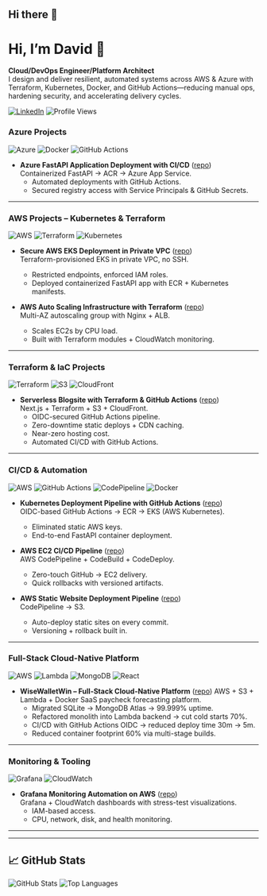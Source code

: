 ## Hi there 👋

<!--
**dhayv/dhayv** is a ✨ _special_ ✨ repository because its `README.md` (this file) appears on your GitHub profile.

Here are some ideas to get you started:

- 🔭 I’m currently working on ...
- 🌱 I’m currently learning ...
- 👯 I’m looking to collaborate on ...
- 🤔 I’m looking for help with ...
- 💬 Ask me about ...
- 📫 How to reach me: ...
- 😄 Pronouns: ...
- ⚡ Fun fact: ...
-->

# Hi, I’m David 👋
**Cloud/DevOps Engineer/Platform Architect**  
I design and deliver resilient, automated systems across AWS & Azure with Terraform, Kubernetes, Docker, and GitHub Actions—reducing manual ops, hardening security, and accelerating delivery cycles.

[![LinkedIn](https://img.shields.io/badge/LinkedIn-david-blue?logo=linkedin)](https://linkedin.com/in/dteimuno)
![Profile Views](https://komarev.com/ghpvc/?username=dhayv)

### **Azure Projects**
![Azure](https://img.shields.io/badge/Azure-0078D4?logo=microsoftazure&logoColor=white) 
![Docker](https://img.shields.io/badge/Docker-2496ED?logo=docker&logoColor=white) 
![GitHub Actions](https://img.shields.io/badge/GitHub_Actions-2088FF?logo=githubactions&logoColor=white)

- **Azure FastAPI Application Deployment with CI/CD** ([repo](https://github.com/dhayv/azure-cicd))  
  Containerized FastAPI → ACR → Azure App Service.  
  - Automated deployments with GitHub Actions.  
  - Secured registry access with Service Principals & GitHub Secrets.  

---

### **AWS Projects – Kubernetes & Terraform**
![AWS](https://img.shields.io/badge/AWS-232F3E?logo=amazonaws&logoColor=white) 
![Terraform](https://img.shields.io/badge/Terraform-844FBA?logo=terraform&logoColor=white) 
![Kubernetes](https://img.shields.io/badge/Kubernetes-326CE5?logo=kubernetes&logoColor=white) 

- **Secure AWS EKS Deployment in Private VPC** ([repo](https://github.com/dhayv/aws-kubernetes-deploy))  
  Terraform-provisioned EKS in private VPC, no SSH.  
  - Restricted endpoints, enforced IAM roles.  
  - Deployed containerized FastAPI app with ECR + Kubernetes manifests.  

- **AWS Auto Scaling Infrastructure with Terraform** ([repo](https://github.com/dhayv/autoscaling-group))  
  Multi-AZ autoscaling group with Nginx + ALB.  
  - Scales EC2s by CPU load.  
  - Built with Terraform modules + CloudWatch monitoring.
 
---

### **Terraform & IaC Projects** 
![Terraform](https://img.shields.io/badge/Terraform-844FBA?logo=terraform&logoColor=white) 
![S3](https://img.shields.io/badge/AWS_S3-569A31?logo=amazons3&logoColor=white) 
![CloudFront](https://img.shields.io/badge/CloudFront-8C4FFF?logo=amazonaws&logoColor=white)

- **Serverless Blogsite with Terraform & GitHub Actions** ([repo](https://github.com/dhayv/blogsite))  
  Next.js + Terraform + S3 + CloudFront.  
  - OIDC-secured GitHub Actions pipeline.  
  - Zero-downtime static deploys + CDN caching.
  -  Near-zero hosting cost.  
  - Automated CI/CD with GitHub Actions.

---

### **CI/CD & Automation**
![AWS](https://img.shields.io/badge/AWS-232F3E?logo=amazonaws&logoColor=white) 
![GitHub Actions](https://img.shields.io/badge/GitHub_Actions-2088FF?logo=githubactions&logoColor=white) 
![CodePipeline](https://img.shields.io/badge/AWS_CodePipeline-00A1F1?logo=amazonec2&logoColor=white) 
![Docker](https://img.shields.io/badge/Docker-2496ED?logo=docker&logoColor=white)

- **Kubernetes Deployment Pipeline with GitHub Actions** ([repo](https://github.com/dhayv/kubectl-blog))  
  OIDC-based GitHub Actions → ECR → EKS (AWS Kubernetes).  
  - Eliminated static AWS keys.  
  - End-to-end FastAPI container deployment.  

- **AWS EC2 CI/CD Pipeline** ([repo](https://github.com/dhayv/ec2-deploy))  
  AWS CodePipeline + CodeBuild + CodeDeploy.  
  - Zero-touch GitHub → EC2 delivery.  
  - Quick rollbacks with versioned artifacts.  

- **AWS Static Website Deployment Pipeline** ([repo](https://github.com/dhayv/auto-deploy))  
  CodePipeline → S3.  
  - Auto-deploy static sites on every commit.  
  - Versioning + rollback built in.  

---

### **Full-Stack Cloud-Native Platform**
![AWS](https://img.shields.io/badge/AWS-232F3E?logo=amazonaws&logoColor=white) 
![Lambda](https://img.shields.io/badge/AWS_Lambda-FF9900?logo=awslambda&logoColor=white) 
![MongoDB](https://img.shields.io/badge/MongoDB-47A248?logo=mongodb&logoColor=white) 
![React](https://img.shields.io/badge/React-20232A?logo=react&logoColor=61DAFB)

- **WiseWalletWin – Full-Stack Cloud-Native Platform** ([repo](https://github.com/dhayv/WiseWalletWin))
   AWS + S3 + Lambda + Docker
  SaaS paycheck forecasting platform.  
  - Migrated SQLite → MongoDB Atlas → 99.999% uptime.  
  - Refactored monolith into Lambda backend → cut cold starts 70%.  
  - CI/CD with GitHub Actions OIDC → reduced deploy time 30m → 5m.  
  - Reduced container footprint 60% via multi-stage builds.  

---

### **Monitoring & Tooling**
![Grafana](https://img.shields.io/badge/Grafana-F46800?logo=grafana&logoColor=white) 
![CloudWatch](https://img.shields.io/badge/AWS_CloudWatch-FF4F8B?logo=amazonaws&logoColor=white)

- **Grafana Monitoring Automation on AWS** ([repo](https://github.com/dhayv/Grafana-scripts))  
  Grafana + CloudWatch dashboards with stress-test visualizations.  
  - IAM-based access.  
  - CPU, network, disk, and health monitoring.  

---


---

## 📈 GitHub Stats
![GitHub Stats](https://github-readme-stats.vercel.app/api?username=dhayv&show_icons=true)
![Top Languages](https://github-readme-stats.vercel.app/api/top-langs/?username=dhayv&layout=compact)
